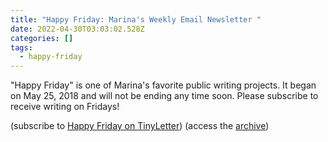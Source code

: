 ```yaml
---
title: "Happy Friday: Marina's Weekly Email Newsletter "
date: 2022-04-30T03:03:02.528Z
categories: []
tags:
  - happy-friday
---
```

"Happy Friday" is one of Marina's favorite public writing projects. It began on May 25, 2018 and will not be ending any time soon. Please subscribe to receive writing on Fridays! 

(subscribe to [Happy Friday on TinyLetter](http://tinyletter.com/mtinone)) (access the [archive](https://www.mtinone.com/happyfriday/))